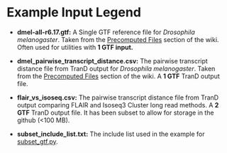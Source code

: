 # Example Input Legend

- **dmel-all-r6.17.gtf:** A Single GTF reference file for _Drosophila melanogaster_. Taken from the
[Precomputed Files](https://github.com/McIntyre-Lab/TranD/wiki/Precomputed-Files) section of the wiki. Often used for utilities with **1 GTF input.**

- **dmel_pairwise_transcript_distance.csv:** The pairwise transcript distance file from TranD output for _Drosophila melanogaster_. Taken from the [Precomputed Files](https://github.com/McIntyre-Lab/TranD/wiki/Precomputed-Files) section of the wiki. A **1 GTF** TranD output file. 

- **flair_vs_isoseq.csv:** The pairwise transcript distance file from TranD output comparing FLAIR and Isoseq3 Cluster long read methods. A **2 GTF** TranD output file. It has been subset to allow for storage in the github (<100 MB).

- **subset_include_list.txt:** The include list used in the example for [subset_gtf.py](https://github.com/McIntyre-Lab/TranD/wiki/Utility-Descriptions-(with-Examples)#subset_gtfpy).
